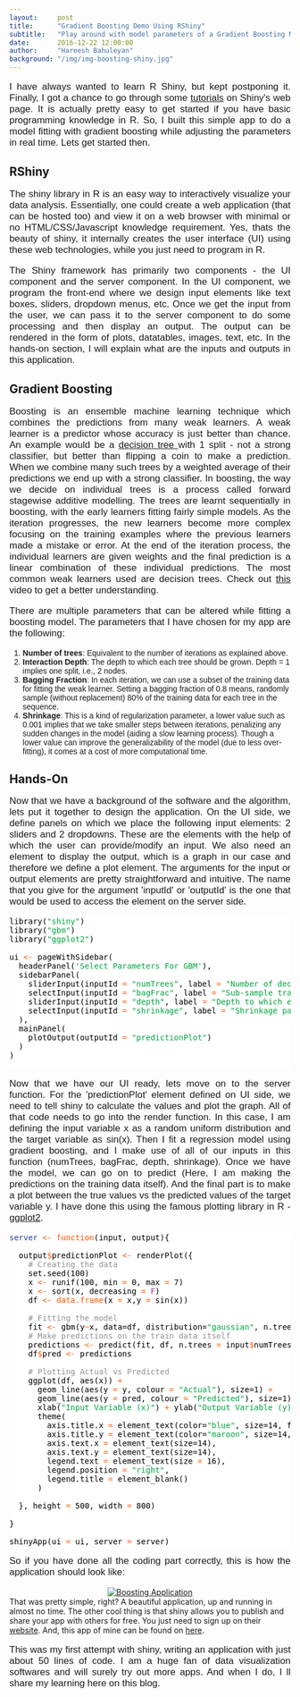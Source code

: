 ```yaml
---
layout:     post
title:      "Gradient Boosting Demo Using RShiny"
subtitle:   "Play around with model parameters of a Gradient Boosting Machine while fitting a sine wave"
date:       2016-12-22 12:00:00
author:     "Hareesh Bahuleyan"
background: "/img/img-boosting-shiny.jpg"
---
```


<link href="https://fonts.googleapis.com/css?family=Raleway:300" rel="stylesheet">

<style type="text/css">
	p {
	    font-size: 17px;
	    font-family: 'Raleway', sans-serif;
	    text-align: justify;
	}
	
	h2.subheading, li {
	    font-family: 'Raleway', sans-serif;
	}
</style>

I have always wanted to learn R Shiny, but kept postponing it. Finally, I got a chance to go through some <a href="http://shiny.rstudio.com/tutorial/">tutorials</a> on Shiny's web page. It is actually pretty easy to get started if you have basic programming knowledge in R. So, I built this simple app to do a model fitting with gradient boosting while adjusting the parameters in real time. Lets get started then.

## RShiny
The shiny library in R is an easy way to interactively visualize your data analysis. Essentially, one could create a web application (that can be hosted too) and view it on a web browser with minimal or no HTML/CSS/Javascript knowledge requirement. Yes, thats the beauty of shiny, it internally creates the user interface (UI) using these web technologies, while you just need to program in R.

The Shiny framework has primarily two components - the UI component and the server component. In the UI component, we program the front-end where we design input elements like text boxes, sliders, dropdown menus, etc. Once we get the input from the user, we can pass it to the server component to do some processing and then display an output. The output can be rendered in the form of plots, datatables, images, text, etc. In the hands-on section, I will explain what are the inputs and outputs in this application.


## Gradient Boosting
Boosting is an ensemble machine learning technique which combines the predictions from many weak learners. A weak learner is a predictor whose accuracy is just better than chance. An example would be a <a href="https://en.wikipedia.org/wiki/Decision_tree"> decision tree </a> with 1 split - not a strong classifier, but better than flipping a coin to make a prediction. When we combine many such trees by a weighted average of their predictions we end up with a strong classifier. In boosting, the way we decide on individual trees is a process called forward stagewise additive modelling. The trees are learnt sequentially in boosting, with the early learners fitting fairly simple models. As the iteration progresses, the new learners become more complex focusing on the training examples where the previous learners made a mistake or error. At the end of the iteration process, the individual learners are given weights and the final prediction is a linear combination of these individual predictions. The most common weak learners used are decision trees. Check out <a href="https://www.youtube.com/watch?v=sRktKszFmSk"> this</a> video to get a better understanding.   

There are multiple parameters that can be altered while fitting a boosting model. The parameters that I have chosen for my app are the following:

1. <b>Number of trees</b>: Equivalent to the number of iterations as explained above.
2. <b>Interaction Depth</b>: The depth to which each tree should be grown. Depth = 1 implies one split, i.e., 2 nodes.
3. <b>Bagging Fraction</b>: In each iteration, we can use a subset of the training data for fitting the weak learner. Setting a bagging fraction of 0.8 means, randomly sample (without replacement) 80% of the training data for each tree in the sequence. 
4. <b>Shrinkage</b>: This is a kind of regularization parameter, a lower value such as 0.001 implies that we take smaller steps between iterations, penalizing any sudden changes in the model (aiding a slow learning process). Though a lower value can improve the generalizability of the model (due to less over-fitting), it comes at a cost of more computational time. 

## Hands-On
Now that we have a background of the software and the algorithm, lets put it together to design the application. On the UI side, we define panels on which we place the following input elements: 2 sliders and 2 dropdowns. These are the elements with the help of which the user can provide/modify an input. We also need an element to display the output, which is a graph in our case and therefore we define a plot element. The arguments for the input or output elements are pretty straightforward and intuitive. The name that you give for the argument 'inputId' or 'outputId' is the one that would be used to access the element on the server side.

<pre style="background:#fff;color:#000">library(<span style="color:#00a33f">"shiny"</span>)
library(<span style="color:#00a33f">"gbm"</span>)
library(<span style="color:#00a33f">"ggplot2"</span>)

ui <span style="color:#ff5600">&lt;-</span> pageWithSidebar(
  headerPanel(<span style="color:#00a33f">'Select Parameters For GBM'</span>),
  sidebarPanel(
    sliderInput(inputId <span style="color:#ff5600">=</span> <span style="color:#00a33f">"numTrees"</span>, label <span style="color:#ff5600">=</span> <span style="color:#00a33f">"Number of decision trees"</span>, min <span style="color:#ff5600">=</span> 1, max <span style="color:#ff5600">=</span> 200, value <span style="color:#ff5600">=</span> 10),
    selectInput(inputId <span style="color:#ff5600">=</span> <span style="color:#00a33f">"bagFrac"</span>, label <span style="color:#ff5600">=</span> <span style="color:#00a33f">"Sub-sample train data size for each tree"</span>, choices <span style="color:#ff5600">=</span> <span style="color:#ff5600">list</span>(0.5,0.6,0.7,0.8,0.9,<span style="color:#00a33f">"1.0"</span> <span style="color:#ff5600">=</span> 1.0)),
    sliderInput(inputId <span style="color:#ff5600">=</span> <span style="color:#00a33f">"depth"</span>, label <span style="color:#ff5600">=</span> <span style="color:#00a33f">"Depth to which each tree should be grown"</span>, min <span style="color:#ff5600">=</span> 1, max <span style="color:#ff5600">=</span> 5, value <span style="color:#ff5600">=</span> 1),
    selectInput(inputId <span style="color:#ff5600">=</span> <span style="color:#00a33f">"shrinkage"</span>, label <span style="color:#ff5600">=</span> <span style="color:#00a33f">"Shrinkage parameter"</span>, choices <span style="color:#ff5600">=</span> <span style="color:#ff5600">list</span>(1,0.1,0.01,0.001))
  ),
  mainPanel(
    plotOutput(outputId <span style="color:#ff5600">=</span> <span style="color:#00a33f">"predictionPlot"</span>)
  )
)

</pre>

Now that we have our UI ready, lets move on to the server function. For the 'predictionPlot' element defined on UI side, we need to tell shiny to calculate the values and plot the graph. All of that code needs to go into the render function. In this case, I am defining the input variable x as a random uniform distribution and the target variable as sin(x). Then I fit a regression model using gradient boosting, and I make use of all of our inputs in this function (numTrees, bagFrac, depth, shrinkage). Once we have the model, we can go on to predict (Here, I am making the predictions on the training data itself). And the final part is to make a plot between the true values vs the predicted values of the target variable y. I have done this using the famous plotting library in R - <a href="http://docs.ggplot2.org/current/">ggplot2</a>.

<pre style="background:#fff;color:#000"><span style="color:#21439c">server</span> <span style="color:#ff5600">&lt;-</span> <span style="color:#ff5600">function</span>(input, output){
  
  output<span style="color:#ff5600">$</span>predictionPlot <span style="color:#ff5600">&lt;-</span> renderPlot({
    <span style="color:#919191"># Creating the data</span>
    set.seed(100)
    x <span style="color:#ff5600">&lt;-</span> runif(100, min <span style="color:#ff5600">=</span> 0, max <span style="color:#ff5600">=</span> 7)
    x <span style="color:#ff5600">&lt;-</span> sort(x, decreasing <span style="color:#ff5600">=</span> <span style="color:#a535ae">F</span>)
    df <span style="color:#ff5600">&lt;-</span> <span style="color:#ff5600">data.frame</span>(x <span style="color:#ff5600">=</span> x,y <span style="color:#ff5600">=</span> sin(x))
    
    <span style="color:#919191"># Fitting the model</span>
    fit <span style="color:#ff5600">&lt;-</span> gbm(y<span style="color:#ff5600">~</span>x, data=df, distribution=<span style="color:#00a33f">"gaussian"</span>, n.trees <span style="color:#ff5600">=</span> input<span style="color:#ff5600">$</span>numTrees, shrinkage <span style="color:#ff5600">=</span> as.numeric(input<span style="color:#ff5600">$</span>shrinkage), interaction.depth <span style="color:#ff5600">=</span> input<span style="color:#ff5600">$</span>depth, bag.fraction <span style="color:#ff5600">=</span> as.numeric(input<span style="color:#ff5600">$</span>bagFrac))
    <span style="color:#919191"># Make predictions on the train data itself</span>
    predictions <span style="color:#ff5600">&lt;-</span> predict(fit, df, n.trees <span style="color:#ff5600">=</span> input<span style="color:#ff5600">$</span>numTrees)
    df<span style="color:#ff5600">$</span>pred <span style="color:#ff5600">&lt;-</span> predictions
    
    <span style="color:#919191"># Plotting Actual vs Predicted</span>
    ggplot(df, aes(x)) <span style="color:#ff5600">+</span> 
      geom_line(aes(y <span style="color:#ff5600">=</span> y, colour <span style="color:#ff5600">=</span> <span style="color:#00a33f">"Actual"</span>), size=1) <span style="color:#ff5600">+</span> 
      geom_line(aes(y <span style="color:#ff5600">=</span> pred, colour <span style="color:#ff5600">=</span> <span style="color:#00a33f">"Predicted"</span>), size=1) <span style="color:#ff5600">+</span> 
      xlab(<span style="color:#00a33f">"Input Variable (x)"</span>) <span style="color:#ff5600">+</span> ylab(<span style="color:#00a33f">"Output Variable (y)"</span>) <span style="color:#ff5600">+</span>  
      theme(
        axis.title.x <span style="color:#ff5600">=</span> element_text(color=<span style="color:#00a33f">"blue"</span>, size=14, face=<span style="color:#00a33f">"bold"</span>),
        axis.title.y <span style="color:#ff5600">=</span> element_text(color=<span style="color:#00a33f">"maroon"</span>, size=14, face=<span style="color:#00a33f">"bold"</span>),
        axis.text.x <span style="color:#ff5600">=</span> element_text(size=14),
        axis.text.y <span style="color:#ff5600">=</span> element_text(size=14),
        legend.text <span style="color:#ff5600">=</span> element_text(size <span style="color:#ff5600">=</span> 16),
        legend.position <span style="color:#ff5600">=</span> <span style="color:#00a33f">"right"</span>,
        legend.title <span style="color:#ff5600">=</span> element_blank()
      )
    
  }, height <span style="color:#ff5600">=</span> 500, width <span style="color:#ff5600">=</span> 800)
  
}

shinyApp(ui <span style="color:#ff5600">=</span> ui, server <span style="color:#ff5600">=</span> server)
</pre>

So if you have done all the coding part correctly, this is how the application should look like:
<center>
<a href="#">
    <img src="{{ site.baseurl }}/img/Post-5-Boosting-RShiny/app-screenshot.png" alt="Boosting Application">
</a>
</center>
That was pretty simple, right? A beautiful application, up and running in almost no time. The other cool thing is that shiny allows you to publish and share your app with others for free. You just need to sign up on their <a href="https://www.shinyapps.io/"> website</a>. And, this app of mine can be found on <a href="https://hareesh.shinyapps.io/gradient_boosting/"> here</a>.

This was my first attempt with shiny, writing an application with just about 50 lines of code. I am a huge fan of data visualization softwares and will surely try out more apps. And when I do, I ll share my learning here on this blog. 